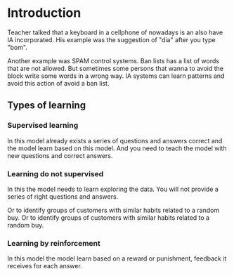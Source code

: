 # Introduction

Teacher talked that a keyboard in a cellphone of nowadays is an also have IA incorporated. His example was the suggestion of "dia" after you type "bom".

Another example was SPAM control systems. Ban lists has a list of words that are not allowed. But sometimes some persons that wanna to avoid the block write some words in a wrong way. IA systems can learn patterns and avoid this action of avoid a ban list.


## Types of learning


### Supervised learning

In this model already exists a series of questions and answers correct and the model learn based on this model. And you need to teach the model with new questions and correct answers.


### Learning do not supervised

In this the model needs to learn exploring the data. You will not provide a series of right questions and answers.

 Or to identify groups of customers with similar habits related to a random buy. Or to identify groups of customers with similar habits related to a random buy.


### Learning by reinforcement

In this model the model learn based on a reward or punishment, feedback it receives for each answer.
